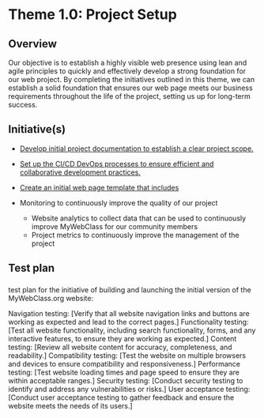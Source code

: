 # Theme 1.0: Project Setup
## Overview
Our objective is to establish a highly visible web presence using lean and agile principles to quickly and effectively
develop a strong foundation for our web project. By completing the initiatives outlined in this theme, we can establish a
solid foundation that ensures our web page meets our business requirements throughout the life of the project, setting
us up for long-term success.
## Initiative(s)

* [Develop initial project documentation to establish a clear project scope.](initiatives/documentation_initiative.md)
* [Set up the CI/CD DevOps processes to ensure efficient and collaborative development practices.](initiatives/initiative_devops.md)
* [Create an initial web page template that includes](initiatives/initiative_webpage_template.md)

* Monitoring to continuously improve the quality of our project
  * Website analytics to collect data that can be used to continuously improve MyWebClass for our community members
  * Project metrics to continuously improve the management of the project

## Test plan
###
test plan for the initiative of building and launching the initial version of the MyWebClass.org website:

Navigation testing: 
[Verify that all website navigation links and buttons are working as expected and lead to the correct pages.]
Functionality testing: 
[Test all website functionality, including search functionality, forms, and any interactive features, to ensure they are working as expected.]
Content testing: 
[Review all website content for accuracy, completeness, and readability.]
Compatibility testing: 
[Test the website on multiple browsers and devices to ensure compatibility and responsiveness.]
Performance testing: 
[Test website loading times and page speed to ensure they are within acceptable ranges.]
Security testing: 
[Conduct security testing to identify and address any vulnerabilities or risks.]
User acceptance testing: 
[Conduct user acceptance testing to gather feedback and ensure the website meets the needs of its users.]